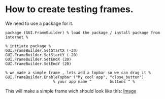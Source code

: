 # How to create testing frames.

We need to use a package for it.
```
package (GUI.FrameBuilder) % load the package / install package from internet %

% initiate package %
GUI.FrameBuilder.SetStartX (-20)
GUI.FrameBuilder.SetStartY (-20)
GUI.FrameBuilder.SetEndX (20)
GUI.FrameBuilder.SetEndY (20)

% we made a simple frame , lets add a topbar so we can drag it %
GUI.FrameBuilder.EnableTopbar ("My cool app", "close_button")
                     % your app name ^        buttons ^ %

```

This will make a simple frame wich should look like this:
[Image]()
